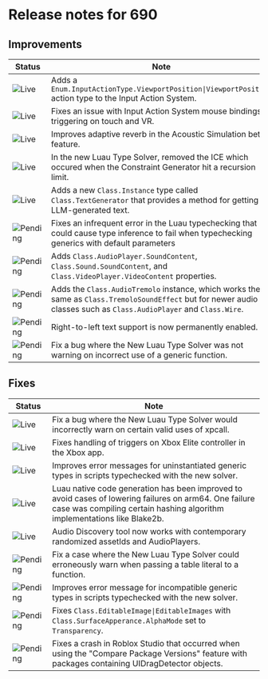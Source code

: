# Release notes for 690

## Improvements

| Status | Note |
|--------|------|
| ![Live](https://img.shields.io/badge/Live-009E57?style=flat)  | Adds a `Enum.InputActionType.ViewportPosition\|ViewportPosition` action type to the Input Action System. |
| ![Live](https://img.shields.io/badge/Live-009E57?style=flat)  | Fixes an issue with Input Action System mouse bindings triggering on touch and VR. |
| ![Live](https://img.shields.io/badge/Live-009E57?style=flat)  | Improves adaptive reverb in the Acoustic Simulation beta feature. |
| ![Live](https://img.shields.io/badge/Live-009E57?style=flat)  | In the new Luau Type Solver, removed the ICE which occured when the Constraint Generator hit a recursion limit. |
| ![Live](https://img.shields.io/badge/Live-009E57?style=flat)  | Adds a new `Class.Instance` type called `Class.TextGenerator` that provides a method for getting LLM-generated text. |
| ![Pending](https://img.shields.io/badge/Pending-DEA517?style=flat)  | Fixes an infrequent error in the Luau typechecking that could cause type inference to fail when typechecking generics with default parameters |
| ![Pending](https://img.shields.io/badge/Pending-DEA517?style=flat)  | Adds `Class.AudioPlayer.SoundContent`, `Class.Sound.SoundContent`, and `Class.VideoPlayer.VideoContent` properties. |
| ![Pending](https://img.shields.io/badge/Pending-DEA517?style=flat)  | Adds the `Class.AudioTremolo` instance, which works the same as `Class.TremoloSoundEffect` but for newer audio classes such as `Class.AudioPlayer` and `Class.Wire`. |
| ![Pending](https://img.shields.io/badge/Pending-DEA517?style=flat)  | Right-to-left text support is now permanently enabled. |
| ![Pending](https://img.shields.io/badge/Pending-DEA517?style=flat)  | Fix a bug where the New Luau Type Solver was not warning on incorrect use of a generic function. |
## Fixes

| Status | Note |
|--------|------|
| ![Live](https://img.shields.io/badge/Live-009E57?style=flat)  | Fix a bug where the New Luau Type Solver would incorrectly warn on certain valid uses of xpcall. |
| ![Live](https://img.shields.io/badge/Live-009E57?style=flat)  | Fixes handling of triggers on Xbox Elite controller in the Xbox app. |
| ![Live](https://img.shields.io/badge/Live-009E57?style=flat)  | Improves error messages for uninstantiated generic types in scripts typechecked with the new solver. |
| ![Live](https://img.shields.io/badge/Live-009E57?style=flat)  | Luau native code generation has been improved to avoid cases of lowering failures on arm64. One failure case was compiling certain hashing algorithm implementations like Blake2b. |
| ![Live](https://img.shields.io/badge/Live-009E57?style=flat)  | Audio Discovery tool now works with contemporary randomized assetIds and AudioPlayers. |
| ![Pending](https://img.shields.io/badge/Pending-DEA517?style=flat)  | Fix a case where the New Luau Type Solver could erroneously warn when passing a table literal to a function. |
| ![Pending](https://img.shields.io/badge/Pending-DEA517?style=flat)  | Improves error message for incompatible generic types in scripts typechecked with the new solver. |
| ![Pending](https://img.shields.io/badge/Pending-DEA517?style=flat)  | Fixes `Class.EditableImage\|EditableImages` with `Class.SurfaceApperance.AlphaMode` set to `Transparency`. |
| ![Pending](https://img.shields.io/badge/Pending-DEA517?style=flat)  | Fixes a crash in Roblox Studio that occurred when using the "Compare Package Versions" feature with packages containing UIDragDetector objects. |
